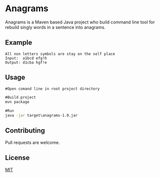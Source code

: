 # Anagrams

Anagrams is a Maven based Java project who build сommand line tool for rebuild singly words in a sentence into anagrams.

## Example

```text
All non letters symbols are stay on the self place
Input:  a1bcd efg!h
Output: d1cba hgf!e
```

## Usage

```cmd
#Open comand line in root project directory

#Build project
mvn package

#Run
java -jar target\anagrams-1.0.jar

```

## Contributing
Pull requests are welcome.

## License
[MIT](https://choosealicense.com/licenses/mit/)

